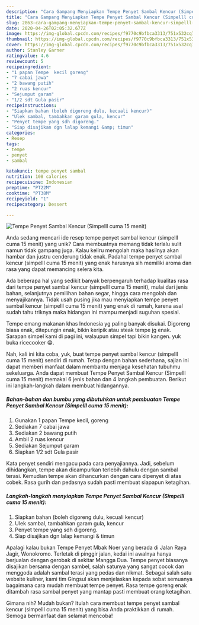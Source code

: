 ```yaml
---
description: "Cara Gampang Menyiapkan Tempe Penyet Sambal Kencur (Simpelll cuma 15 menit) Anti Gagal"
title: "Cara Gampang Menyiapkan Tempe Penyet Sambal Kencur (Simpelll cuma 15 menit) Anti Gagal"
slug: 2863-cara-gampang-menyiapkan-tempe-penyet-sambal-kencur-simpelll-cuma-15-menit-anti-gagal
date: 2020-04-26T02:05:32.677Z
image: https://img-global.cpcdn.com/recipes/f9770c9bfbca3313/751x532cq70/tempe-penyet-sambal-kencur-simpelll-cuma-15-menit-foto-resep-utama.jpg
thumbnail: https://img-global.cpcdn.com/recipes/f9770c9bfbca3313/751x532cq70/tempe-penyet-sambal-kencur-simpelll-cuma-15-menit-foto-resep-utama.jpg
cover: https://img-global.cpcdn.com/recipes/f9770c9bfbca3313/751x532cq70/tempe-penyet-sambal-kencur-simpelll-cuma-15-menit-foto-resep-utama.jpg
author: Stanley Garner
ratingvalue: 4.6
reviewcount: 5
recipeingredient:
- "1 papan Tempe  kecil goreng"
- "7 cabai jawa"
- "2 bawang putih"
- "2 ruas kencur"
- "Sejumput garam"
- "1/2 sdt Gula pasir"
recipeinstructions:
- "Siapkan bahan (boleh digoreng dulu, kecuali kencur)"
- "Ulek sambal, tambahkan garam gula, kencur"
- "Penyet tempe yang sdh digoreng."
- "Siap disajikan dgn lalap kemangi &amp; timun"
categories:
- Resep
tags:
- tempe
- penyet
- sambal

katakunci: tempe penyet sambal 
nutrition: 108 calories
recipecuisine: Indonesian
preptime: "PT22M"
cooktime: "PT38M"
recipeyield: "1"
recipecategory: Dessert

---
```



![Tempe Penyet Sambal Kencur (Simpelll cuma 15 menit)](https://img-global.cpcdn.com/recipes/f9770c9bfbca3313/751x532cq70/tempe-penyet-sambal-kencur-simpelll-cuma-15-menit-foto-resep-utama.jpg)

Anda sedang mencari ide resep tempe penyet sambal kencur (simpelll cuma 15 menit) yang unik? Cara membuatnya memang tidak terlalu sulit namun tidak gampang juga. Kalau keliru mengolah maka hasilnya akan hambar dan justru cenderung tidak enak. Padahal tempe penyet sambal kencur (simpelll cuma 15 menit) yang enak harusnya sih memiliki aroma dan rasa yang dapat memancing selera kita.

Ada beberapa hal yang sedikit banyak berpengaruh terhadap kualitas rasa dari tempe penyet sambal kencur (simpelll cuma 15 menit), mulai dari jenis bahan, selanjutnya pemilihan bahan segar, hingga cara mengolah dan menyajikannya. Tidak usah pusing jika mau menyiapkan tempe penyet sambal kencur (simpelll cuma 15 menit) yang enak di rumah, karena asal sudah tahu triknya maka hidangan ini mampu menjadi suguhan spesial.

Tempe emang makanan khas Indonesia yg paling banyak disukai. Digoreng biasa enak, ditepungin enak, bikin keripik atau steak tempe jg enak. Sarapan simpel kami di pagi ini, walaupun simpel tapi bikin kangen. yuk buka ricecooker 😁.


Nah, kali ini kita coba, yuk, buat tempe penyet sambal kencur (simpelll cuma 15 menit) sendiri di rumah. Tetap dengan bahan sederhana, sajian ini dapat memberi manfaat dalam membantu menjaga kesehatan tubuhmu sekeluarga. Anda dapat membuat Tempe Penyet Sambal Kencur (Simpelll cuma 15 menit) memakai 6 jenis bahan dan 4 langkah pembuatan. Berikut ini langkah-langkah dalam membuat hidangannya.

<!--inarticleads1-->

##### Bahan-bahan dan bumbu yang dibutuhkan untuk pembuatan Tempe Penyet Sambal Kencur (Simpelll cuma 15 menit):

1. Gunakan 1 papan Tempe  kecil, goreng
1. Sediakan 7 cabai jawa
1. Sediakan 2 bawang putih
1. Ambil 2 ruas kencur
1. Sediakan Sejumput garam
1. Siapkan 1/2 sdt Gula pasir


Kata penyet sendiri mengacu pada cara penyajiannya. Jadi, sebelum dihidangkan, tempe akan dicampurkan terlebih dahulu dengan sambal terasi. Kemudian tempe akan dihancurkan dengan cara dipenyet di atas cobek. Rasa gurih dan pedasnya sudah pasti membuat siapapun ketagihan. 

<!--inarticleads2-->

##### Langkah-langkah menyiapkan Tempe Penyet Sambal Kencur (Simpelll cuma 15 menit):

1. Siapkan bahan (boleh digoreng dulu, kecuali kencur)
1. Ulek sambal, tambahkan garam gula, kencur
1. Penyet tempe yang sdh digoreng.
1. Siap disajikan dgn lalap kemangi &amp; timun


Apalagi kalau bukan Tempe Penyet Mbak Noer yang berada di Jalan Raya Jagir, Wonokromo. Terletak di pinggir jalan, kedai ini awalnya hanya berjualan dengan gerobak di sekitar Mangga Dua. Tempe penyet biasanya disajikan bersama dengan sambel, salah satunya yang sangat cocok dan menggoda adalah sambal terasi yang pedas dan nikmat. Sebagai salah satu website kuliner, kami tim Gingsul akan menjelaskan kepada sobat semuanya bagaimana cara mudah membuat tempe penyet. Rasa tempe goreng enak ditambah rasa sambal penyet yang mantap pasti membuat orang ketagihan. 

Gimana nih? Mudah bukan? Itulah cara membuat tempe penyet sambal kencur (simpelll cuma 15 menit) yang bisa Anda praktikkan di rumah. Semoga bermanfaat dan selamat mencoba!
